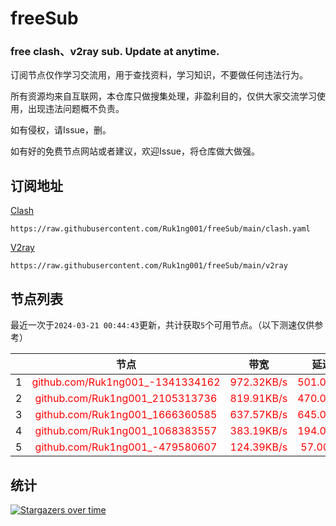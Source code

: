 # freeSub
### free clash、v2ray sub. Update at anytime.

订阅节点仅作学习交流用，用于查找资料，学习知识，不要做任何违法行为。

所有资源均来自互联网，本仓库只做搜集处理，非盈利目的，仅供大家交流学习使用，出现违法问题概不负责。

如有侵权，请Issue，删。

如有好的免费节点网站或者建议，欢迎Issue，将仓库做大做强。

## 订阅地址
[Clash](https://raw.githubusercontent.com/Ruk1ng001/freeSub/main/clash.yaml)
```
https://raw.githubusercontent.com/Ruk1ng001/freeSub/main/clash.yaml
```
[V2ray](https://raw.githubusercontent.com/Ruk1ng001/freeSub/main/v2ray)
```
https://raw.githubusercontent.com/Ruk1ng001/freeSub/main/v2ray
```

## 节点列表

最近一次于`2024-03-21 00:44:43`更新，共计获取`5`个可用节点。（以下测速仅供参考）

|  | 节点 | 带宽 | 延迟 |
|:-:|:--:|:--:|:--:|
 | 1 | <font color=red>github.com/Ruk1ng001_-1341334162</font> | <font color=red>972.32KB/s</font> | <font color=red>501.00ms</font> |
 | 2 | <font color=red>github.com/Ruk1ng001_2105313736</font> | <font color=red>819.91KB/s</font> | <font color=red>470.00ms</font> |
 | 3 | <font color=red>github.com/Ruk1ng001_1666360585</font> | <font color=red>637.57KB/s</font> | <font color=red>645.00ms</font> |
 | 4 | <font color=red>github.com/Ruk1ng001_1068383557</font> | <font color=red>383.19KB/s</font> | <font color=red>194.00ms</font> |
 | 5 | <font color=red>github.com/Ruk1ng001_-479580607</font> | <font color=red>124.39KB/s</font> | <font color=red>57.00ms</font> |


## 统计

[![Stargazers over time](https://starchart.cc/Ruk1ng001/freeSub.svg)](https://starchart.cc/Ruk1ng001/freeSub)